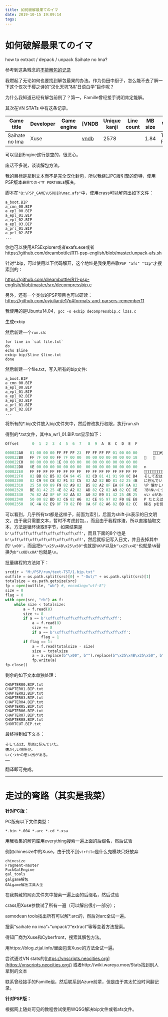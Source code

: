 ```yaml
---
title: 如何破解最果てのイマ
date: 2019-10-15 19:09:14
tags:
---
```


# 如何破解最果てのイマ

how to extract / depack / unpack Saihate no Ima?

参考到这条残念的[不能解包的记录](<https://blog.ztjal.info/acg/acg-data/galgame-can-not-unpack-record> )

我燃起了无论如何也要找到解包最果的办法。作为伪田中厨子，怎么能不去了解一下这个仅次于樱之诗的“汉化天坑”&&“日语白学”巨作呢？

为什么我知道已经有解包前例了？第一，Famille曾经接手说明肯定能解。

其次在VN STATs 中有这条记录。



| Game title     | Developer | Game engine | [VNDB                                                        | Unique kanji | Line count | MB size | Writer       |
| -------------- | --------- | ----------- | ------------------------------------------------------------ | ------------ | ---------- | ------- | ------------ |
| Saihate no Ima | Xuse      |             | [vndb](https://web.archive.org/web/20170708071728/http://vndb.org/v1278) | 2578         |            | 1.84    | Tanaka Romeo |

可以见到Engine这行是空的，很恶心。



废话不多说，谈谈解包方法。

我的目标是拿到文本而不是完全汉化封包，所以我绕过PC版引擎的奇特，使用PSP版本`最果てのイマ PORTABLE`解决。

脚本在`"Q:\PSP_GAME\USRDIR\mac.afs"`中，使用crass可以解包出如下文件：

```
a_boot.BIP
a_cmn_00.BIP
a_epl_00.BIP
a_epl_01.BIP
a_epl_02.BIP
a_epl_03.BIP
a_prl_01.BIP
a_prl_02.BIP
...
```

你也可以使用AFSExplorer或者exafs.exe或者<https://github.com/dreambottle/R11-psp-english/blob/master/unpack-afs.sh> 

针对*.bip，可以使用以下代码解开，这个地址是我使用谷歌`PSP "afs" "t2p"`才搜索到的：

<https://github.com/dreambottle/R11-psp-english/blob/master/src/decompressbip.c> 

另外，还有一个类似的PSP项目也可以研读：<https://github.com/uyjulian/e17p#formats-and-parsers-remember11> 

我使用的是Ubuntu14.04，`gcc -o exbip decompressbip.c lzss.c`

生成exbip

然后新建一个`run.sh`:

```shell
for line in `cat file.txt`
do
echo $line
exbip bip/$line $line.txt
done
```

然后新建一个file.txt，写入所有的bip文件:

```
a_boot.BIP
a_cmn_00.BIP
a_epl_00.BIP
a_epl_01.BIP
a_epl_02.BIP
a_epl_03.BIP
a_prl_01.BIP
a_prl_02.BIP
...
```

将所有的*.bip文件放入bip文件夹中，然后修改执行权限，执行run.sh

得到的*.txt文件，其中a_wr1_01.BIP.txt显示如下：

```d
Offset      0  1  2  3  4  5  6  7   8  9  A  B  C  D  E  F

000022A0   01 00 00 00 FF FF FF 23  FF FF FF FF 01 00 00 00       #    
000022B0   FF 7F 00 00 FF 7F 00 00  00 00 00 00 00 00 00 18                 
000022C0   00 00 00 00 1E 00 00 00  00 00 00 00 00 00 00 00                   
000022D0   6E 00 00 00 00 00 00 00  00 00 00 00 00 00 00 00   n               
000022E0   FF FF FF FF FF FF FF FF  FF FF FF FF FF FF FF FF   
000022F0   82 BB 82 B5 82 C4 94 45  82 CD 81 41 91 90 8C B4   そして忍は A?原
00002300   82 C9 98 C8 82 F1 82 C5  82 A2 82 BD 81 42 25 4B   に佇んでいた B%K
00002310   25 50 00 89 F9 82 A9 82  B5 82 A2 8F EA 8F 8A 82   %P 懐かしい ?鰍
00002320   BE 81 42 25 4E 82 A2 82  AD 82 C2 82 A9 82 CC 8E   ?B%Nいくつかの?
00002330   76 82 A2 8F 6F 82 AA 82  A0 82 E9 81 42 25 4B 25   vい oがある B%K%
00002340   50 00 82 BD 82 C6 82 A6  82 CE 95 97 82 F0 8E E8   P たとえば風を手
00002350   8C 4A 82 E9 8F 70 82 F0  8A 6F 82 A6 82 BD 82 CC   繰る pを覚えたの

```

可以看到，几乎所有txt都是这样子，前面为索引，后面为shift-jis表示的日文明文，由于我只需要文本，暂时不考虑封包，，而且由于我程序渣，所以直接抽取文本，方法是循环读取8字节，如果结果是`b'\xff\xff\xff\xff\xff\xff\xff\xff'`，而且下面的8个也是`b'\xff\xff\xff\xff\xff\xff\xff\xff'`，然后就标记写入日文，并且去掉其中的`'\x00'`，而且把`b"\x25\x4B\x25\x50"`也就是`%K%P`以及`b"\x25\x4E"`也就是`%N`替换为`b"\x0D\x0A"`也就是`\n`。

批量编程的方法如下：

```python
srcdir = "M:/PSP/run/text-TST/1.bip.txt"
outfile = os.path.split(src)[0] + "-Out/" + os.path.split(src)[1]
totalsize = os.path.getsize(src)
fp = open(outfile, "wb") #, encoding="utf-8")
size = 0
flag = 0
with open(src, "rb") as f:
    while size < totalsize:
        a = f.read(8)
        size += 8
        if a == b'\xff\xff\xff\xff\xff\xff\xff\xff':
            a = f.read(8)
            size += 8
            if a == b'\xff\xff\xff\xff\xff\xff\xff\xff':
                flag = 1
        if flag == 1:
            a = f.read(totalsize - size)
            size = totalsize
            a = a.replace(b"\x00", b"").replace(b"\x25\x4B\x25\x50", b"\x0D\x0A").replace(b"\x25\x4E", b"\x0D\x0A")
            fp.write(a)
fp.close()
```

剩余的如下文本单独处理：

```
CHAPTER00.BIP.txt
CHAPTER01.BIP.txt
CHAPTER02.BIP.txt
CHAPTER03.BIP.txt
CHAPTER04.BIP.txt
CHAPTER05.BIP.txt
CHAPTER06.BIP.txt
CHAPTER07.BIP.txt
CHAPTER08.BIP.txt
SHORTCUT.BIP.txt
```



最终得到如下文本：

```
そして忍は、草原に佇んでいた。
懐かしい場所だ。
いくつかの思い出がある。
……
```

翻译即可完成。

---

# 走过的弯路（其实是我菜）

**针对PC版：**

PC版有以下文件类型：

```
*.bin *.004 *.arc *.cd *.xsa
```

用我收集的解包库用everything搜索一遍上面的后缀名，然后试验

例如chinesize中的Xuse，由于找不到`strfile`是什么鬼模块只好放弃

```
chinesize
Fragment-master
FuckGalEngine
gal_tools
galgame解包
GALgame解压工具大全
```

在我剪藏的网页文件夹中搜索一遍上面的后缀名，然后试验

crass用Xuse参数试了所有一遍（可以解出很小一部分）；

asmodean tools找出所有可以解*.arc的，然后对arc全试一遍。

搜索“saihate no ima”+“unpack”/“extract”等等变着方法搜索。

得知厂商为Xuse和Cyberfront，搜索其解包方法。

用https://blog.ztjal.info/里面包含Xuse的方法全试一遍。

尝试通过VN stats的[https://vnscripts.neocities.org](https://vnscripts.neocities.org/) 或者http://wiki.wareya.moe/Stats找到别人拿到的文本

联系曾经接手的Famille组，然后联系到Azure前辈，但是由于其太忙没时间翻记录。

**针对PSP版：**

根据网上随处可见的教程尝试使用WQSG解决bip文件或者afs文件。

